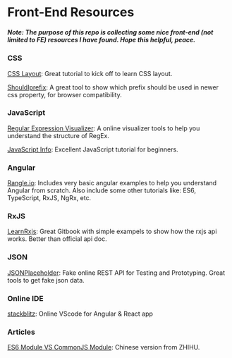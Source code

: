 # Front-End Resources

##### Note: The purpose of this repo is collecting some nice front-end (not limited to FE) resources I have found. Hope this helpful, peace.

### CSS
[CSS Layout](http://learnlayout.com/): Great tutorial to kick off to learn CSS layout.

[ShouldIprefix](shouldiprefix): A great tool to show which prefix should be used in newer css property, for browser compatibility.

### JavaScript
[Regular Expression Visualizer](https://regexper.com/): A online visualizer tools to help you understand the structure of RegEx.

[JavaScript Info](https://javascript.info/): Excellent JavaScript tutorial for beginners.


### Angular
[Rangle.io](https://angular-2-training-book.rangle.io/): Includes very basic angular examples to help you understand Angular from scratch. Also include some other tutorials like: ES6, TypeScript, RxJS, NgRx, etc.

### RxJS
[LearnRxjs](https://www.learnrxjs.io/): Great Gitbook with simple exampels to show how the rxjs api works. Better than official api doc.

### JSON
[JSONPlaceholder](https://jsonplaceholder.typicode.com/): Fake online REST API for Testing and Prototyping. Great tools to get fake json data.

### Online IDE
[stackblitz](https://stackblitz.com/): Online VScode for Angular & React app

### Articles
[ES6 Module VS CommonJS Module](https://zhuanlan.zhihu.com/p/33843378): Chinese version from ZHIHU.